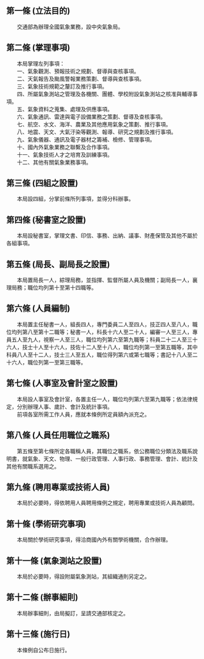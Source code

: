 第一條 (立法目的)
-----------------
　　交通部為辦理全國氣象業務，設中央氣象局。  


第二條 (掌理事項)
-----------------
　　本局掌理左列事項：  
　　一、氣象觀測、預報技術之規劃、督導與查核事項。  
　　二、天氣報告及颱風警報業務策劃、督導與查核事項。  
　　三、氣象技術規範之釐訂及推行事項。  
　　四、所屬氣象測站之管理及各機關、團體、學校附設氣象測站之核准與輔導事項。  
　　五、氣象資料之蒐集、處理及供應事項。  
　　六、氣象通訊、雷達與電子設備業務之策劃、督導及查核事項。  
　　七、航空、水文、海洋、農業及其他應用氣象之策劃、推行事項。  
　　八、地震、天文、大氣汙染等觀測、報導、研究之規劃及推行事項。  
　　九、氣象儀器、通訊及電子器材之籌補、檢修、管理事項。  
　　十、國內外氣象業務之聯繫及合作事項。  
　　十一、氣象技術人才之培育及訓練事項。  
　　十二、其他有關氣象業務事項。  


第三條 (四組之設置)
-------------------
　　本局設四組，分掌前條所列事項，並得分科辦事。  


第四條 (秘書室之設置)
---------------------
　　本局設秘書室，掌理文書、印信、事務、出納、議事、財產保管及其他不屬於各組事項。  


第五條 (局長、副局長之設置)
---------------------------
　　本局置局長一人，綜理局務，並指揮、監督所屬人員及機關；副局長一人，襄理局務；職位均列第十至第十四職等。  


第六條 (人員編制)
-----------------
　　本局置主任秘書一人，組長四人，專門委員二人至四人，技正四人至八人，職位均列第八至第十二職等；秘書一人，科長十六人至二十人，編審一人至三人，專員五人至九人，視察一人至三人，職位均列第六至第九職等；科員二十二人至三十六人，技士十人至十六人，技佐十二人至十八人，職位均列第一至第五職等，其中科員八人至十二人，技士三人至五人，職位得列第六或第七職等；書記十八人至二十六人，職位列第一至第三職等。  


第七條 (人事室及會計室之設置)
-----------------------------
　　本局設人事室及會計室，各置主任一人，職位均列第六至第九職等；依法律規定，分別辦理人事、歲計、會計及統計事項。  
　　前項各室所需工作人員，應就本條例所定員額內派充之。  


第八條 (人員任用職位之職系)
---------------------------
　　第五條至第七條所定各職稱人員，其職位之職系，依公務職位分類法及職系說明書，就氣象、天文、物理、一般行政管理、人事行政、事務管理、會計、統計及其他有關職系選用之。  


第九條 (聘用專業或技術人員)
---------------------------
　　本局於必要時，得依聘用人員聘用條例之規定，聘用專業或技術人員為顧問。  


第十條 (學術研究事項)
---------------------
　　本局關於學術研究事項，得洽商國內外有關學術機關，合作辦理。  


第十一條 (氣象測站之設置)
-------------------------
　　本局於必要時，得設附屬氣象測站，其組織通則另定之。  


第十二條 (辦事細則)
-------------------
　　本局辦事細則，由局擬訂，呈請交通部核定之。  


第十三條 (施行日)
-----------------
　　本條例自公布日施行。